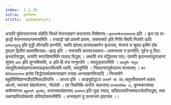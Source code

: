 ```yaml
---
index:  1.1.39
sutra:  कृन्मेजन्तः
vritti:  padamanjari
---
```


अत्रापि पूर्ववत्तदन्तस्य संज्ञेति स्थिते मेजन्तग्रहणं कदन्तस्य विशेषणम्--`कृदन्तम्मेजन्तमब्ययम्` इति । कृत एव वा-कृद्यो मेजन्तस्तदन्तमव्यमिति । तत्राद्यो पक्षे प्रतामौ प्रतामः, लवमाचष्टे इति णिचि क्विपि णिलोपे ऊठि `एत्येधत्यूठ्सु` इति वृद्धौ लौरत्रापि प्राप्नोति, भवति ह्योतत् प्रत्ययलक्षणेन कृदन्तम्, मेजन्तं च श्रूयत इतीमं दोषं दृष्ट्वा द्वितीयं पक्षमाश्रित्याह--कृद्य इति । नन्वत्रापि कारयाञ्चकार--आमन्तस्य न प्राप्नोति, पूर्वत्र तु लिटः कृत्त्वात्सिद्धम्, अत्रापि स्वरादिष्वामिति पाठात् सिद्धम् । अथापि तत्र तद्धितस्य पाठः; एवमपि कृदन्तत्वादुत्पन्नानां सुपाम् `आमः` इति लुग्भविष्यति, `लेः` इति हि तत्र नानुवर्त्तते ।
स्वादुङ्कारमिति । `स्वादुमि णमुल्` स्वादुमित्यर्थग्रहणात्सम्पन्नङ्कारमित्यपि भवति, स्वादुमिति । निपातनात्पूर्वपदस्य मान्तत्वम् । `येन विधिस्तदन्तस्य` इत्येव सिद्धेरपार्थकमन्तग्रहणं तत्राह-अन्तग्रहणमित्यादि । नित्ययोगे बहुव्रीहिविज्ञानादौपदेशिकप्रतिपत्तिः । आधय इति । आङ्पूर्वाद्धाञः `उपसर्गे घोः किः`,चतुर्थ्येकवचने `घेर्ङिति` आधये, भवत्ययं संप्रत्येजन्तः, नोपदेशे । एवं चिकीर्षवे-करोतेः सन्नन्तात् `सनाशंसभिक्ष उः`, कुम्भकारशब्दः कर्मण्यणन्तः `बहुवचने झल्येत्`, अत्राव्ययसंज्ञायाम् `अव्ययात्` इति लुक् स्यात्, सन्निपातपरिभाषयाऽप्येतत्सिद्धम्, तथा लक्षणप्रतिपदोक्तयोः प्रतिपदोक्तस्यैवेति । अन्तग्रहणं तु यत्नान्तरं द्रष्टव्यम् ।।

